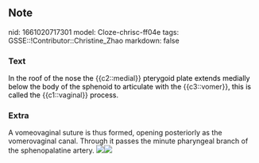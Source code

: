 ## Note
nid: 1661020717301
model: Cloze-chrisc-ff04e
tags: GSSE::!Contributor::Christine_Zhao
markdown: false

### Text
<div>
  <div>
    <div>
      <div>
        <font color="#000001">In the roof of the nose the</font>
        {{c2::medial}} <font color="#000001">pterygoid plate
        extends medially below the body of the sphenoid to
        articulate with the</font> {{c3::vomer}}<font color=
        "#000001">, this is called the</font> {{c1::vaginal}}
        <font color="#000001">process.</font>
      </div>
    </div>
  </div>
</div>

### Extra
<div>
  <div>
    <div>A vomeovaginal suture is thus formed, opening posteriorly
    as the vomerovaginal canal. Through it passes the minute
    pharyngeal branch of the sphenopalatine artery. <img src= 
    "image147.gif"><img src="730-1.jpg"></div>
  </div>
</div>
